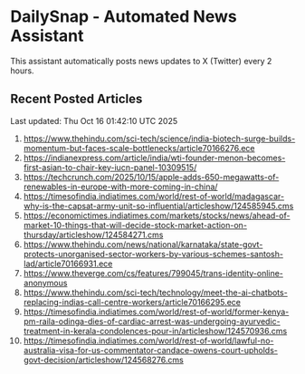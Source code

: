 # DailySnap - Automated News Assistant

This assistant automatically posts news updates to X (Twitter) every 2 hours.

## Recent Posted Articles

Last updated: Thu Oct 16 01:42:10 UTC 2025

1. https://www.thehindu.com/sci-tech/science/india-biotech-surge-builds-momentum-but-faces-scale-bottlenecks/article70166276.ece
2. https://indianexpress.com/article/india/wti-founder-menon-becomes-first-asian-to-chair-key-iucn-panel-10309515/
3. https://techcrunch.com/2025/10/15/apple-adds-650-megawatts-of-renewables-in-europe-with-more-coming-in-china/
4. https://timesofindia.indiatimes.com/world/rest-of-world/madagascar-why-is-the-capsat-army-unit-so-influential/articleshow/124585945.cms
5. https://economictimes.indiatimes.com/markets/stocks/news/ahead-of-market-10-things-that-will-decide-stock-market-action-on-thursday/articleshow/124584271.cms
6. https://www.thehindu.com/news/national/karnataka/state-govt-protects-unorganised-sector-workers-by-various-schemes-santosh-lad/article70166931.ece
7. https://www.theverge.com/cs/features/799045/trans-identity-online-anonymous
8. https://www.thehindu.com/sci-tech/technology/meet-the-ai-chatbots-replacing-indias-call-centre-workers/article70166295.ece
9. https://timesofindia.indiatimes.com/world/rest-of-world/former-kenya-pm-raila-odinga-dies-of-cardiac-arrest-was-undergoing-ayurvedic-treatment-in-kerala-condolences-pour-in/articleshow/124570936.cms
10. https://timesofindia.indiatimes.com/world/rest-of-world/lawful-no-australia-visa-for-us-commentator-candace-owens-court-upholds-govt-decision/articleshow/124568276.cms
